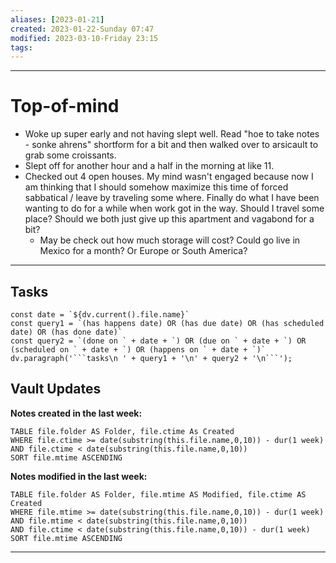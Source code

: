 ```yaml
---
aliases: [2023-01-21]
created: 2023-01-22-Sunday 07:47
modified: 2023-03-10-Friday 23:15
tags: 
---
```


---

# Top-of-mind
- Woke up super early and not having slept well. Read "hoe to take notes - sonke ahrens" shortform for a bit and then walked over to arsicault to grab some croissants.
- Slept off for another hour and a half in the morning at like 11.
- Checked out 4 open houses. My mind wasn't engaged because now I am thinking that I should somehow maximize this time of forced sabbatical / leave by traveling some where. Finally do what I have been wanting to do for a while when work got in the way. Should I travel some place? Should we both just give up this apartment and vagabond for a bit?
	- May be check out how much storage will cost? Could go live in Mexico for a month? Or Europe or South America?

---

## Tasks
```dataviewjs
const date = `${dv.current().file.name}`
const query1 = `(has happens date) OR (has due date) OR (has scheduled date) OR (has done date)`
const query2 = `(done on ` + date + `) OR (due on ` + date + `) OR (scheduled on ` + date + `) OR (happens on ` + date + `)`
dv.paragraph('```tasks\n ' + query1 + '\n' + query2 + '\n```');
```

## Vault Updates

**Notes created in the last week:**

``` dataview
TABLE file.folder AS Folder, file.ctime As Created
WHERE file.ctime >= date(substring(this.file.name,0,10)) - dur(1 week) AND file.ctime < date(substring(this.file.name,0,10))
SORT file.mtime ASCENDING
```

**Notes modified in the last week:**

``` dataview
TABLE file.folder AS Folder, file.mtime AS Modified, file.ctime AS Created
WHERE file.mtime >= date(substring(this.file.name,0,10)) - dur(1 week)
AND file.mtime < date(substring(this.file.name,0,10))
AND file.ctime < date(substring(this.file.name,0,10)) - dur(1 week)
SORT file.mtime ASCENDING
```
---
